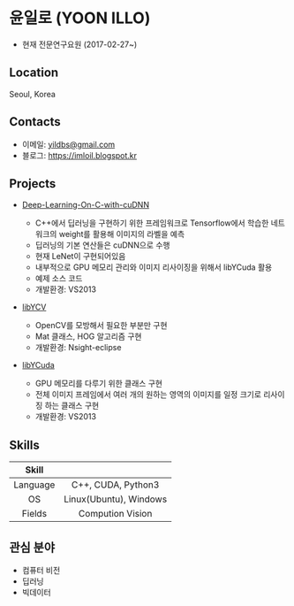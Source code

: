 # 윤일로 (YOON ILLO)
- 현재 전문연구요원 (2017-02-27~)

## Location
Seoul, Korea

## Contacts
- 이메일: yildbs@gmail.com
- 블로그: https://imloil.blogspot.kr

## Projects
- [Deep-Learning-On-C-with-cuDNN](https://github.com/yildbs/Deep-Leaning-On-C-with-cuDNN)
	- C++에서 딥러닝을 구현하기 위한 프레임워크로 Tensorflow에서 학습한 네트워크의 weight를 활용해 이미지의 라벨을 예측
	- 딥러닝의 기본 연산들은 cuDNN으로 수행
	- 현재 LeNet이 구현되어있음
	- 내부적으로 GPU 메모리 관리와 이미지 리사이징을 위해서 libYCuda 활용
	- 예제 소스 코드
	- 개발환경: VS2013

- [libYCV](https://github.com/yildbs/libYCV)
	- OpenCV를 모방해서 필요한 부분만 구현
	- Mat 클래스, HOG 알고리즘 구현
	- 개발환경: Nsight-eclipse

- [libYCuda](https://github.com/yildbs/libYCuda)
	- GPU 메모리를 다루기 위한 클래스 구현
	- 전체 이미지 프레임에서 여러 개의 원하는 영역의 이미지를 일정 크기로 리사이징 하는 클래스 구현
	- 개발환경: VS2013

## Skills
|	Skill	|					  	 	|
| :-------: | :-----------------------:	|
| Language  | C++, CUDA, Python3		|
| OS		| Linux(Ubuntu), Windows	|
| Fields	| Compution Vision 			|

## 관심 분야
- 컴퓨터 비전
- 딥러닝
- 빅데이터
